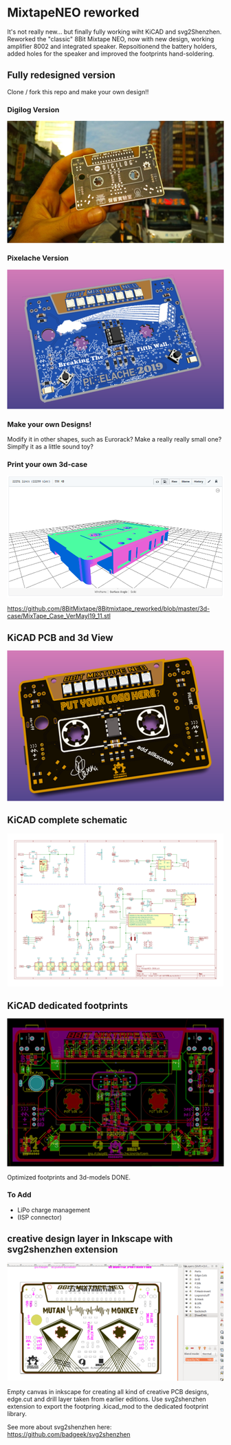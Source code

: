 # MixtapeNEO reworked
It's not really new... but finally fully working wiht KiCAD and svg2Shenzhen.
Reworked the "classic" 8Bit Mixtape NEO, now with new design, working amplifier 8002 and integrated speaker. Repsoitionend the battery holders, added holes for the speaker and improved the footprints hand-soldering.

## Fully redesigned version

Clone / fork this repo and make your own design!!

### Digilog Version

![](https://github.com/8BitMixtape/8Bitmixtape_reworked/raw/master/photos/digilog_version_streetTaipei.jpg)

### Pixelache Version

![](https://github.com/8BitMixtape/8Bitmixtape_reworked/raw/master/photos/pixelache_version_v01.png)

### Make your own Designs!

Modify it in other shapes, such as Eurorack? Make a really really small one? Simplfy it as a little sound toy?

### Print your own 3d-case

![](https://github.com/8BitMixtape/8Bitmixtape_reworked/raw/master/photos/3d-case_viewer.png)

https://github.com/8BitMixtape/8Bitmixtape_reworked/blob/master/3d-case/MixTape_Case_VerMayl19_11.stl

## KiCAD PCB and 3d View

![](https://github.com/8BitMixtape/8Bitmixtape_reworked/raw/master/photos/8Bitmixtape_exampleDesign.png)

## KiCAD complete schematic

![](https://github.com/8BitMixtape/MutanMonkey_Mixtape3000/raw/master/photos/schematics_v32.jpg)


## KiCAD dedicated footprints

![](https://github.com/8BitMixtape/8Bitmixtape_reworked/raw/master/photos/Kicad_dedicated.png)


Optimized footprints and 3d-models DONE. 

### To Add
* LiPo charge management
* (ISP connector)

## creative design layer in Inkscape with svg2shenzhen extension

![](https://github.com/8BitMixtape/MutanMonkey_Mixtape3000/raw/master/photos/inkscape_layers.png)

Empty canvas in inkscape for creating all kind of creative PCB designs, edge.cut and drill layer taken from earlier editions. Use svg2shenzhen extension to export the footpring .kicad_mod to the dedicated footprint library.

See more about svg2shenzhen here: https://github.com/badgeek/svg2shenzhen
